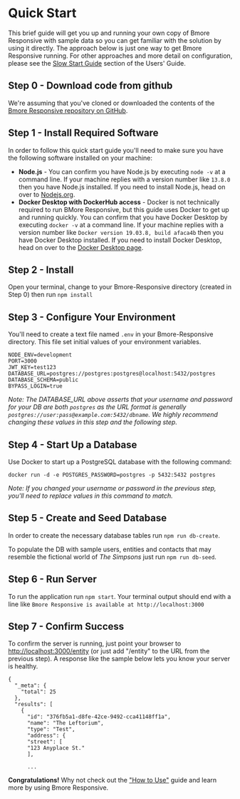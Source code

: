 # Quick Start

This brief guide will get you up and running your own copy of Bmore Responsive with sample data so you can get familiar with the solution by using it directly. The approach below is just one way to get Bmore Responsive running.  For other approaches and more detail on configuration, please see the [Slow Start Guide](SlowStart.md) section of the Users' Guide.


## Step 0 - Download code from github
We're assuming that you've cloned or downloaded the contents of the [Bmore Responsive repository on GitHub](https://github.com/CodeForBaltimore/Bmore-Responsive).

## Step 1 - Install Required Software
In order to follow this quick start guide you'll need to make sure you have the following software installed on your machine:

- **Node.js** - You can confirm you have Node.js by executing `node -v` at a command line.  If your machine replies with a version number like `13.8.0` then you have Node.js installed.  If you need to install Node.js, head on over to [Nodejs.org](https://nodejs.org/).
- **Docker Desktop with DockerHub access** - Docker is not technically required to run BMore Responsive, but this guide uses Docker to get up and running quickly. You can confirm that you have Docker Desktop by executing `docker -v` at a command line.  If your machine replies with a version number like `Docker version 19.03.8, build afaca4b` then you have Docker Desktop installed. If you need to install Docker Desktop, head on over to the [Docker Desktop page](https://www.docker.com/products/docker-desktop).

## Step 2 - Install

Open your terminal, change to your Bmore-Responsive directory (created in Step 0) then run `npm install`

## Step 3 - Configure Your Environment

You'll need to create a text file named `.env` in your Bmore-Responsive directory.  This file set initial values of your environment variables.

```
NODE_ENV=development
PORT=3000
JWT_KEY=test123
DATABASE_URL=postgres://postgres:postgres@localhost:5432/postgres
DATABASE_SCHEMA=public
BYPASS_LOGIN=true
```

*Note: The DATABASE_URL above asserts that your username and password for your DB are both `postgres` as the URL format is generally `postgres://user:pass@example.com:5432/dbname`.*  _We highly recommend_ *changing these values in this step and the following step.*

## Step 4 - Start Up a Database

Use Docker to start up a PostgreSQL database with the following command:
```
docker run -d -e POSTGRES_PASSWORD=postgres -p 5432:5432 postgres
```
*Note: If you changed your username or password in the previous step, you'll need to replace values in this command to match.*

## Step 5 - Create and Seed Database

In order to create the necessary database tables run `npm run db-create`.

To populate the DB with sample users, entities and contacts that may resemble the fictional world of *The Simpsons* just run `npm run db-seed`.

## Step 6 - Run Server

To run the application run `npm start`.  Your terminal output should end with a line like `Bmore Responsive is available at http://localhost:3000`

## Step 7 - Confirm Success

To confirm the server is running, just point your browser to [http://localhost:3000/entity](http://localhost:3000/entity) (or just add "/entity" to the URL from the previous step).  A response like the sample below lets you know your server is healthy.

```
{
  "_meta": {
    "total": 25
  },
  "results": [
    {
      "id": "376fb5a1-d8fe-42ce-9492-cca41148ff1a",
      "name": "The Leftorium",
      "type": "Test",
      "address": {
      "street": [
      "123 Anyplace St."
      ],     

      ...
```

**Congratulations!** Why not check out the ["How to Use"](HowToUse.md) guide and learn more by using Bmore Responsive.
